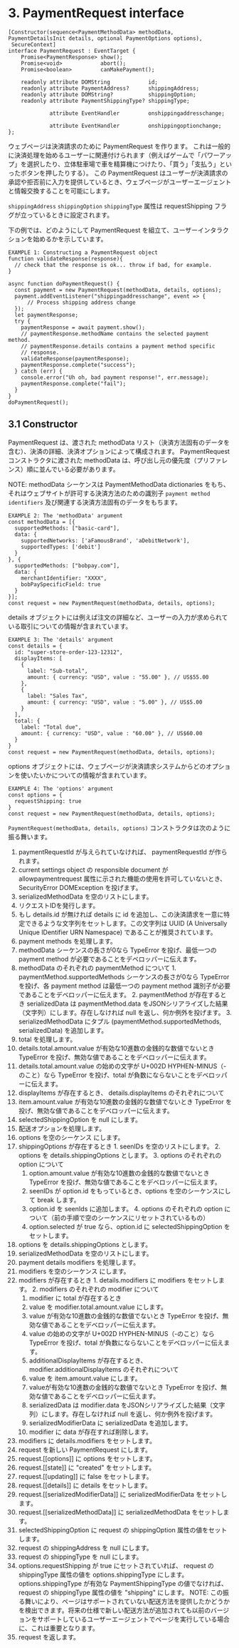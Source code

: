 # 3. PaymentRequest interface

```
[Constructor(sequence<PaymentMethodData> methodData, PaymentDetailsInit details, optional PaymentOptions options),
 SecureContext]
interface PaymentRequest : EventTarget {
    Promise<PaymentResponse> show();
    Promise<void>            abort();
    Promise<boolean>         canMakePayment();

    readonly attribute DOMString            id;
    readonly attribute PaymentAddress?      shippingAddress;
    readonly attribute DOMString?           shippingOption;
    readonly attribute PaymentShippingType? shippingType;

             attribute EventHandler         onshippingaddresschange;

             attribute EventHandler         onshippingoptionchange;
};
```

ウェブページは決済請求のために PaymentRequest を作ります。
これは一般的に決済処理を始めるユーザーに関連付けられます（例えばゲームで「パワーアップ」を選択したり、立体駐車場で車を精算機につけたり、「買う」「支払う」といったボタンを押したりする）。
この PaymentRequest はユーザーが決済請求の承認や拒否前に入力を提供しているとき、ウェブページがユーザーエージェントと情報交換することを可能にします。

`shippingAddress` `shippingOption` `shippingType` 属性は requestShipping フラグが立っているときに設定されます。

下の例では、どのようにして PaymentRequest を組立て、ユーザーインタラクションを始めるかを示しています。

```
EXAMPLE 1: Constructing a PaymentRequest object
function validateResponse(response){
  // check that the response is ok... throw if bad, for example.
}

async function doPaymentRequest() {
  const payment = new PaymentRequest(methodData, details, options);
  payment.addEventListener("shippingaddresschange", event => {
      // Process shipping address change
  });
  let paymentResponse;
  try {
    paymentResponse = await payment.show();
    // paymentResponse.methodName contains the selected payment method.
    // paymentResponse.details contains a payment method specific
    // response.
    validateResponse(paymentResponse);
    paymentResponse.complete("success");
  } catch (err) {
    console.error("Uh oh, bad payment response!", err.message);
    paymentResponse.complete("fail");
  }
}
doPaymentRequest();
```

## 3.1 Constructor

PaymentRequest は、渡された methodData リスト（決済方法固有のデータを含む）、決済の詳細、決済オプションによって構成されます。
PaymentRequest コンストラクタに渡された methodData は、呼び出し元の優先度（プリファレンス）順に並んでいる必要があります。

NOTE:
methodData シーケンスは PaymentMethodData dictionaries をもち、それはウェブサイトが許可する決済方法のための識別子 `payment method identifiers` 及び関連する決済方法固有のデータをもちます。

```
EXAMPLE 2: The 'methodData' argument
const methodData = [{
  supportedMethods: ["basic-card"],
  data: {
    supportedNetworks: ['aFamousBrand', 'aDebitNetwork'],
    supportedTypes: ['debit']
  }
}, {
  supportedMethods: ["bobpay.com"],
  data: {
    merchantIdentifier: "XXXX",
    bobPaySpecificField: true
  }
}];
const request = new PaymentRequest(methodData, details, options);
```

details オブジェクトには例えば注文の詳細など、ユーザーの入力が求められている取引についての情報が含まれています。

```
EXAMPLE 3: The 'details' argument
const details = {
  id: "super-store-order-123-12312",
  displayItems: [
    {
      label: "Sub-total",
      amount: { currency: "USD", value : "55.00" }, // US$55.00
    },
    {
      label: "Sales Tax",
      amount: { currency: "USD", value : "5.00" }, // US$5.00
    }
  ],
  total: {
    label: "Total due",
    amount: { currency: "USD", value : "60.00" }, // US$60.00
  }
}
const request = new PaymentRequest(methodData, details, options);
```

options オブジェクトには、ウェブページが決済請求システムからどのオプションを使いたいかについての情報が含まれています。

```
EXAMPLE 4: The 'options' argument
const options = {
  requestShipping: true
}
const request = new PaymentRequest(methodData, details, options);
```

`PaymentRequest(methodData, details, options)` コンストラクタは次のように振る舞います。

1. paymentRequestId が与えられていなければ、 paymentRequestId が作られます。
2. current settings object の responsible document が allowpaymentrequest 属性に示された機能の使用を許可していないとき、 SecurityError DOMException を投げます。
3. serializedMethodData を空のリストにします。
4. リクエストIDを発行します。
  1. もし details.id が無ければ details に id を追加し、この決済請求を一意に特定できるような文字列をセットします。この文字列は UUID (A Universally Unique IDentifier URN Namespace) であることが推奨されています。
5. payment methods を処理します。
  1. methodData シーケンスの長さが0なら TypeError を投げ、最低一つの payment method が必要であることをデベロッパーに伝えます。
  2. methodData のそれぞれの paymentMethod について
    1. paymentMethod.supportedMethods シーケンスの長さが0なら TypeError を投げ、各 payment method は最低一つの payment method 識別子が必要であることをデベロッパーに伝えます。
    2. paymentMethod が存在するとき serializedData は paymentMethod.data をJSONシリアライズした結果（文字列）にします。存在しなければ null を返し、何か例外を投げます。
    3. serializedMethodData にタプル (paymentMethod.supportedMethods, serializedData) を追加します。
6. total を処理します。
  1. details.total.amount.value が有効な10進数の金銭的な数値でないとき TypeError を投げ、無効な値であることをデベロッパーに伝えます。
  2. details.total.amount.value の始めの文字が U+002D HYPHEN-MINUS（-のこと）なら TypeError を投げ、total が負数にならないことをデベロッパーに伝えます。
7. displayItems が存在するとき、 details.displayItems のそれぞれについて
  1. item.amount.value が有効な10進数の金銭的な数値でないとき TypeError を投げ、無効な値であることをデベロッパーに伝えます。
8. selectedShippingOption を null にします。
9. 配送オプションを処理します。
  1. options を空のシーケンス <PaymentShippingOption> にします。
  2. shippingOptions が存在するとき
    1. seenIDs を空のリストにします。
    2. options を details.shippingOptions とします。
    3. options のそれぞれの option について
     1. option.amount.value が有効な10進数の金銭的な数値でないとき TypeError を投げ、無効な値であることをデベロッパーに伝えます。
     2. seenIDs が option.id をもっているとき、options を空のシーケンスにして break します。
     3. option.id を seenIds に追加します。
    4. options のそれぞれの option について（前の手順で空のシーケンスにリセットされているもの）
      1. option.selected が true なら、option.id に selectedShippingOption をセットします。
  3. options を details.shippingOptions とします。
10. serializedMethodData を空のリストにします。
11. payment details modifiers を処理します。
  1. modifiers を空のシーケンス <PaymentDetailsModifier> にします。
  2. modifiers が存在するとき
    1. details.modifiers に modifiers をセットします。
    2. modifiers のそれぞれの modifier について
      1. modifier に total が存在するとき
        1. value を modifier.total.amount.value にします。
        2. value が有効な10進数の金銭的な数値でないとき TypeError を投げ、無効な値であることをデベロッパーに伝えます。
        3. value の始めの文字が U+002D HYPHEN-MINUS（-のこと）なら TypeError を投げ、total が負数にならないことをデベロッパーに伝えます。
      2. additionalDisplayItems が存在するとき、 modifier.additionalDisplayItems のそれぞれについて
        1. value を item.amount.value にします。
        2. valueが有効な10進数の金銭的な数値でないとき TypeError を投げ、無効な値であることをデベロッパーに伝えます。
      3. serializedData は modifier.data をJSONシリアライズした結果（文字列）にします。存在しなければ null を返し、何か例外を投げます。
      4. serializedModifierData に serializedData を追加します。
      5. modifier に data が存在すれば削除します。
  3. modifiers に details.modifiers をセットします。
12. request を新しい PaymentRequest にします。
13. request.[[options]] に options をセットします。
14. request.[[state]] に "created" をセットします。
15. request.[[updating]] に false をセットします。
16. request.[[details]] に details をセットします。
17. request.[[serializedModifierData]] に serializedModifierData をセットします。
18. request.[[serializedMethodData]] に serializedMethodData をセットします。
19. selectedShippingOption に request の shippingOption 属性の値をセットします。
20. request の shippingAddress を null にします。
21. request の shippingType を null にします。
22. options.requestShipping が true にセットされていれば、 request の shippingType 属性の値を options.shippingType にします。 options.shippingType が有効な PaymentShippingType の値でなければ、 request の shippingType 属性の値を "shipping" にします。
  NOTE:
  この振る舞いにより、ページはサポートされていない配送方法を提供したかどうかを検出できます。将来の仕様で新しい配送方法が追加されても以前のバージョンをサポートしているユーザーエージェントでページを実行している場合に、これは重要となります。
23. request を返します。
